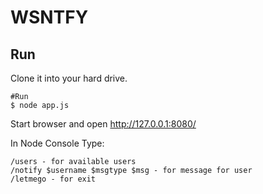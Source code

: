 # WSNTFY
## Run

Clone it into your hard drive.
```
#Run
$ node app.js

```
Start browser and open http://127.0.0.1:8080/

In Node Console Type:

```
/users - for available users
/notify $username $msgtype $msg - for message for user
/letmego - for exit

```
